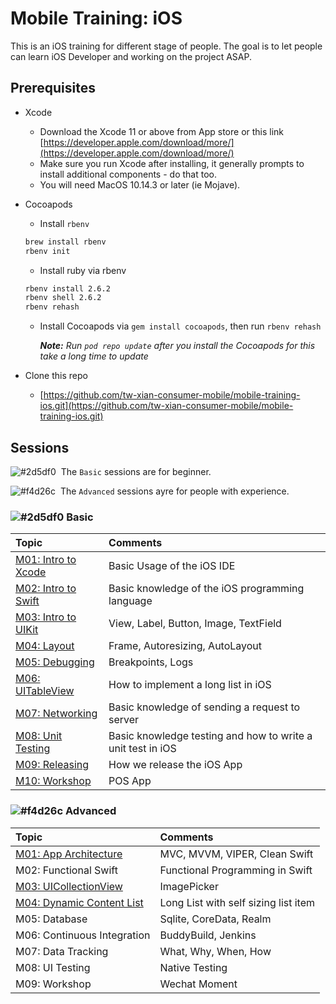 # Mobile Training: iOS

This is an iOS training for different stage of people. The goal is to let people can learn iOS Developer and working on the project ASAP.

## Prerequisites

- Xcode
  - Download the Xcode 11 or above from App store or this link [https://developer.apple.com/download/more/](https://developer.apple.com/download/more/)
  - Make sure you run Xcode after installing, it generally prompts to install additional components - do that too.
  - You will need MacOS 10.14.3 or later (ie Mojave).
- Cocoapods
  - Install `rbenv`
  ```sh
  brew install rbenv
  rbenv init
  ```
  - Install ruby via rbenv
  ```sh
  rbenv install 2.6.2
  rbenv shell 2.6.2
  rbenv rehash
  ```
  - Install Cocoapods via `gem install cocoapods`, then run `rbenv rehash`

    ***Note:** Run `pod repo update` after you install the Cocoapods for this take a long time to update*

- Clone this repo 
  
  - [https://github.com/tw-xian-consumer-mobile/mobile-training-ios.git](https://github.com/tw-xian-consumer-mobile/mobile-training-ios.git)

## Sessions

![#2d5df0][#2d5df0]&nbsp;&nbsp;The `Basic` sessions are for beginner.

![#f4d26c][#f4d26c]&nbsp;&nbsp;The `Advanced` sessions ayre for people with experience.

### ![#2d5df0][#2d5df0] Basic

| Topic | Comments |
| :--- | :--- |
| [M01: Intro to Xcode](./src/Basic/M01) | Basic Usage of the iOS IDE |
| [M02: Intro to Swift](./src/Basic/M02) | Basic knowledge of the iOS programming language |
| [M03: Intro to UIKit](./src/Basic/M03) | View, Label, Button, Image, TextField |
| [M04: Layout](./src/Basic/M04) | Frame, Autoresizing, AutoLayout |
| [M05: Debugging](./src/Basic/M05) | Breakpoints, Logs |
| [M06: UITableView](./src/Basic/M06) | How to implement a long list in iOS |
| [M07: Networking](./src/Basic/M07) | Basic knowledge of sending a request to server |
| [M08: Unit Testing](./src/Basic/M08) | Basic knowledge testing and how to write a unit test in iOS |
| [M09: Releasing](./src/Basic/M09) | How we release the iOS App |
| [M10: Workshop](./src/Basic/M10_FinalTest) | POS App |

### ![#f4d26c][#f4d26c] Advanced

| Topic | Comments |
| :--- | :--- |
| [M01: App Architecture](./src/Advanced/M01) | MVC, MVVM, VIPER, Clean Swift |
| M02: Functional Swift | Functional Programming in Swift |
| [M03: UICollectionView](./src/Advanced/M03) | ImagePicker |
| [M04: Dynamic Content List](./src/Advanced/M04) | Long List with self sizing list item |
| M05: Database | Sqlite, CoreData, Realm |
| M06: Continuous Integration | BuddyBuild, Jenkins |
| M07: Data Tracking | What, Why, When, How |
| M08: UI Testing | Native Testing |
| M09: Workshop | Wechat Moment |

<!--Parameters-->
<!--Blue-->
[#2d5df0]: https://placehold.it/15/2d5df0/000000?text=+
<!--Yellow-->

[#f4d26c]: https://placehold.it/15/f4d26c/000000?text=+
